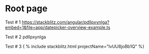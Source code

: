 # Root page

Test # 1
https://stackblitz.com/angular/pdllpxynlga?embed=1&file=app/datepicker-overview-example.ts

Test # 2
pdllpxynlga


Test # 3
{ % include stackblitz.html projectName="IvUU8joBb1Q" %}